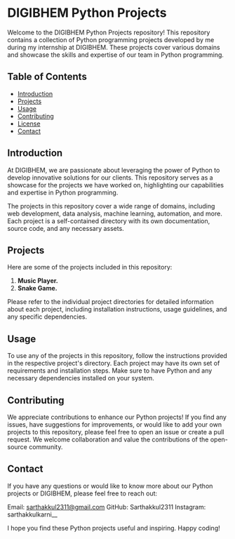 # DIGIBHEM Python Projects

Welcome to the DIGIBHEM Python Projects repository! This repository contains a collection of Python programming projects developed by me during my internship at DIGIBHEM. These projects cover various domains and showcase the skills and expertise of our team in Python programming.

## Table of Contents

- [Introduction](#introduction)
- [Projects](#projects)
- [Usage](#usage)
- [Contributing](#contributing)
- [License](#license)
- [Contact](#contact)

## Introduction

At DIGIBHEM, we are passionate about leveraging the power of Python to develop innovative solutions for our clients. This repository serves as a showcase for the projects we have worked on, highlighting our capabilities and expertise in Python programming.

The projects in this repository cover a wide range of domains, including web development, data analysis, machine learning, automation, and more. Each project is a self-contained directory with its own documentation, source code, and any necessary assets.

## Projects

Here are some of the projects included in this repository:

1. **Music Player.** 
2. **Snake Game.**

Please refer to the individual project directories for detailed information about each project, including installation instructions, usage guidelines, and any specific dependencies.

## Usage

To use any of the projects in this repository, follow the instructions provided in the respective project's directory. Each project may have its own set of requirements and installation steps. Make sure to have Python and any necessary dependencies installed on your system.

## Contributing

We appreciate contributions to enhance our Python projects! If you find any issues, have suggestions for improvements, or would like to add your own projects to this repository, please feel free to open an issue or create a pull request. We welcome collaboration and value the contributions of the open-source community.

## Contact

If you have any questions or would like to know more about our Python projects or DIGIBHEM, please feel free to reach out:

Email: sarthakkul2311@gmail.com
GitHub: Sarthakkul2311
Instagram: sarthakkulkarni__

I hope you find these Python projects useful and inspiring. Happy coding!

